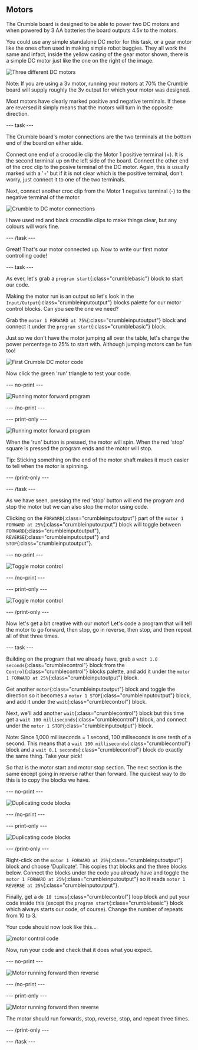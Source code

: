 ## Motors

The Crumble board is designed to be able to power two DC motors and when powered by 3 AA batteries the board outputs 4.5v to the motors.

You could use any simple standalone DC motor for this task, or a gear motor like the ones often used in making simple robot buggies. They all work the same and infact, inside the yellow casing of the gear motor shown, there is a simple DC motor just like the one on the right of the image.

![Three different DC motors](images/DC_motors.png)

Note: If you are using a 3v motor, running your motors at 70% the Crumble board will supply roughly the 3v output for which your motor was designed.

Most motors have clearly marked positive and negative terminals. If these are reversed it simply means that the motors will turn in the opposite direction.

--- task ---

The Crumble board's motor connections are the two terminals at the bottom end of the board on either side.

Connect one end of a crocodile clip the Motor 1 positive terminal (+). It is the second terminal up on the left side of the board. Connect the other end of the croc clip to the posive terminal of the DC motor. Again, this is usually marked with a '+' but if it is not clear which is the positive terminal, don't worry, just connect it to one of the two terminals.

Next, connect another croc clip from the Motor 1 negative terminal (-) to the negative terminal of the motor.

![Crumble to DC motor connections](images/motor_connections.png)

I have used red and black crocodile clips to make things clear, but any colours will work fine.

--- /task ---

Great! That's our motor connected up. Now to write our first motor controlling code!

--- task ---

As ever, let's grab a `program start`{:class="crumblebasic"} block to start our code.

Making the motor run is an output so let's look in the `Input/Output`{:class="crumbleinputoutput"} blocks palette for our motor control blocks. Can you see the one we need?

Grab the `motor 1 FORWARD at 75%`{:class="crumbleinputoutput"} block and connect it under the `program start`{:class="crumblebasic"} block.

Just so we don't have the motor jumping all over the table, let's change the power percentage to 25% to start with. Although jumping motors can be fun too!

![First Crumble DC motor code](images/Crumble_motor_forward_code.png)

Now click the green 'run' triangle to test your code.

--- no-print ---

![Running motor forward program](images/Crumble_motor_forward.gif)

--- /no-print ---

--- print-only ---

![Running motor forward program](images/Crumble_motor_forward.png)

When the 'run' button is pressed, the motor will spin. When the red 'stop' square is pressed the program ends and the motor will stop.

Tip: Sticking something on the end of the motor shaft makes it much easier to tell when the motor is spinning.

--- /print-only ---

--- /task ---

As we have seen, pressing the red 'stop' button will end the program and stop the motor but we can also stop the motor using code.

Clicking on the `FORWARD`{:class="crumbleinputoutput"} part of the `motor 1 FORWARD at 25%`{:class="crumbleinputoutput"} block will toggle between `FORWARD`{:class="crumbleinputoutput"}, `REVERSE`{:class="crumbleinputoutput"} and `STOP`{:class="crumbleinputoutput"}.
 
 --- no-print ---

![Toggle motor control](images/crumble_motor_direction_toggle.gif)

--- /no-print ---

--- print-only ---

![Toggle motor control](images/crumble_motor_direction_toggle.png)

--- /print-only ---

Now let's get a bit creative with our motor! Let's code a program that will tell the motor to go forward, then stop, go in reverse, then stop, and then repeat all of that three times.

--- task ---

Building on the program that we already have, grab a `wait 1.0 seconds`{:class="crumblecontrol"} block from the `Control`{:class="crumblecontrol"} blocks palette, and add it under the `motor 1 FORWARD at 25%`{:class="crumbleinputoutput"} block.

Get another `motor`{:class="crumbleinputoutput"} block and toggle the direction so it becomes a `motor 1 STOP`{:class="crumbleinputoutput"} block, and add it under the `wait`{:class="crumblecontrol"} block.

Next, we'll add another `wait`{:class="crumblecontrol"} block but this time get a `wait 100 milliseconds`{:class="crumblecontrol"} block, and connect under the `motor 1 STOP`{:class="crumbleinputoutput"} block.

Note: Since 1,000 milliseconds = 1 second, 100 millseconds is one tenth of a second. This means that a `wait 100 milliseconds`{:class="crumblecontrol"} block and a `wait 0.1 seconds`{:class="crumblecontrol"} block do exactly the same thing. Take your pick!

So that is the motor start and motor stop section. The next section is the same except going in reverse rather than forward. The quickest way to do this is to copy the blocks we have.

 --- no-print ---

![Duplicating code blocks](images/duplicate_blocks.gif)

--- /no-print ---

--- print-only ---

![Duplicating code blocks](images/duplicate_blocks.png)

--- /print-only ---

Right-click on the `motor 1 FORWARD at 25%`{:class="crumbleinputoutput"} block and choose 'Duplicate'. This copies that blocks and the three blocks below. Connect the blocks under the code you already have and toggle the `motor 1 FORWARD at 25%`{:class="crumbleinputoutput"} so it reads `motor 1 REVERSE at 25%`{:class="crumbleinputoutput"}.

Finally, get a `do 10 times`{:class="crumblecontrol"} loop block and put your code inside this (except the `program start`{:class="crumblebasic"} block which always starts our code, of course). Change the number of repeats from 10 to 3.

Your code should now look like this...

![motor control code](images/crumble_motor_start_stop_code.png)

Now, run your code and check that it does what you expect.

 --- no-print ---

![Motor running forward then reverse](images/crumble_motor_start_stop.gif)

--- /no-print ---

--- print-only ---

![Motor running forward then reverse](images/crumble_motor_start_stop.png)

The motor should run forwards, stop, reverse, stop, and repeat three times.

--- /print-only ---

--- /task ---